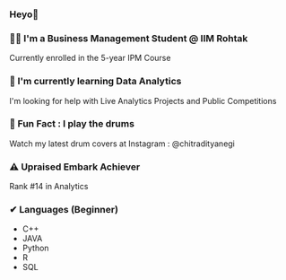 ### Heyo👋
### 👨‍🎓 I'm a Business Management Student @ IIM Rohtak
Currently enrolled in the 5-year IPM Course
### 📎 I'm currently learning Data Analytics
I'm looking for help with Live Analytics Projects and Public Competitions
### 🥁 Fun Fact : I play the drums
Watch my latest drum covers at Instagram : @chitradityanegi
### ⚠ Upraised Embark Achiever 
Rank #14 in Analytics
### ✔ Languages (Beginner)
- C++
- JAVA
- Python
- R
- SQL
<!--
**chitradityanegi/chitradityanegi** is a ✨ _special_ ✨ repository because its `README.md` (this file) appears on your GitHub profile.

Here are some ideas to get you started:

- 🔭 I’m currently working on ...
- 🌱 I’m currently learning ...
- 👯 I’m looking to collaborate on ...
- 🤔 I’m looking for help with ...
- 💬 Ask me about ...
- 📫 How to reach me: ...
- 😄 Pronouns: ...
- ⚡ Fun fact: ...
-->
